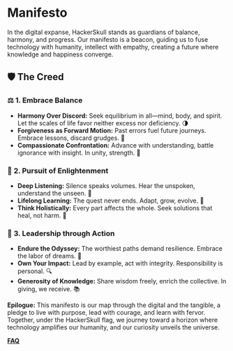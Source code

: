 # Manifesto

In the digital expanse, HackerSkull stands as guardians of balance, harmony, and progress. Our manifesto is a beacon, guiding us to fuse technology with humanity, intellect with empathy, creating a future where knowledge and happiness converge.

## 🛡 The Creed

### ⚖️ **1. Embrace Balance**
- **Harmony Over Discord:** Seek equilibrium in all—mind, body, and spirit. Let the scales of life favor neither excess nor deficiency. 🌗
- **Forgiveness as Forward Motion:** Past errors fuel future journeys. Embrace lessons, discard grudges. 🚀
- **Compassionate Confrontation:** Advance with understanding, battle ignorance with insight. In unity, strength. 💞

### 🍏 **2. Pursuit of Enlightenment**
- **Deep Listening:** Silence speaks volumes. Hear the unspoken, understand the unseen. 🌌
- **Lifelong Learning:** The quest never ends. Adapt, grow, evolve. 🌱
- **Think Holistically:** Every part affects the whole. Seek solutions that heal, not harm. 🔄

### 🦾 **3. Leadership through Action**
- **Endure the Odyssey:** The worthiest paths demand resilience. Embrace the labor of dreams. 💪
- **Own Your Impact:** Lead by example, act with integrity. Responsibility is personal. 🔍
- **Generosity of Knowledge:** Share wisdom freely, enrich the collective. In giving, we receive. 📚

**Epilogue:**
This manifesto is our map through the digital and the tangible, a pledge to live with purpose, lead with courage, and learn with fervor. Together, under the HackerSkull flag, we journey toward a horizon where technology amplifies our humanity, and our curiosity unveils the universe.


[**FAQ**](/lindy/life.md)